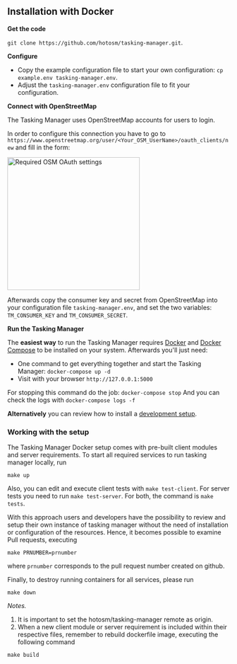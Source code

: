 ## Installation with Docker

**Get the code**

`git clone https://github.com/hotosm/tasking-manager.git`.

**Configure**

* Copy the example configuration file to start your own configuration: `cp example.env tasking-manager.env`.
* Adjust the `tasking-manager.env` configuration file to fit your configuration.

**Connect with OpenStreetMap**

The Tasking Manager uses OpenStreetMap accounts for users to login. 

In order to configure this connection you have to go to `https://www.openstreetmap.org/user/<Your_OSM_UserName>/oauth_clients/new` and fill in the form:

<img width="300" alt="Required OSM OAuth settings" src="docs/assets/osm-oauth-settings.jpg">

Afterwards copy the consumer key and secret from OpenStreetMap into your configuration file `tasking-manager.env`, and set the two variables: `TM_CONSUMER_KEY` and `TM_CONSUMER_SECRET`.

**Run the Tasking Manager**

The **easiest way** to run the Tasking Manager requires [Docker](https://docs.docker.com/get-started/) and [Docker Compose](https://docs.docker.com/compose/) to be installed on your system.  Afterwards you'll just need:

* One command to get everything together and start the Tasking Manager: `docker-compose up -d`
* Visit with your browser `http://127.0.0.1:5000`

For stopping this command do the job: `docker-compose stop`
And you can check the logs with `docker-compose logs -f`

**Alternatively** you can review how to install a [development setup](./docs/setup-development.md).

### Working with the setup

The Tasking Manager Docker setup comes with pre-built client modules and server requirements. To start all required services to run tasking manager locally, run
```
make up
```

Also, you can edit and execute client tests with `make test-client`. For server tests you need to run `make test-server`. For both, the command is `make tests`.


With this approach users and developers have the possibility to review and setup their own instance of tasking manager without the need of installation or configuration of the resources. Hence, it becomes possible to examine Pull requests, executing
```
make PRNUMBER=prnumber
```
where `prnumber` corresponds to the pull request number created on github.

Finally, to destroy running containers for all services, please run
```
make down
```

*Notes.*

1. It is important to set the hotosm/tasking-manager remote as origin.
2. When a new client module or server requirement is included within their respective files, remember to rebuild dockerfile image, executing the following command
```
make build
```